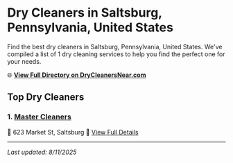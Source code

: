 # Dry Cleaners in Saltsburg, Pennsylvania, United States

Find the best dry cleaners in Saltsburg, Pennsylvania, United States. We've compiled a list of 1 dry cleaning services to help you find the perfect one for your needs.

🌐 **[View Full Directory on DryCleanersNear.com](https://drycleanersnear.com/city/US/Pennsylvania/Saltsburg)**

## Top Dry Cleaners

### 1. [Master Cleaners](https://drycleanersnear.com/dryCleaner/686735b1bb1702f4ee39b15b/master-cleaners)
📍 623 Market St, Saltsburg
🔗 [View Full Details](https://drycleanersnear.com/dryCleaner/686735b1bb1702f4ee39b15b/master-cleaners)


---

*Last updated: 8/11/2025*
